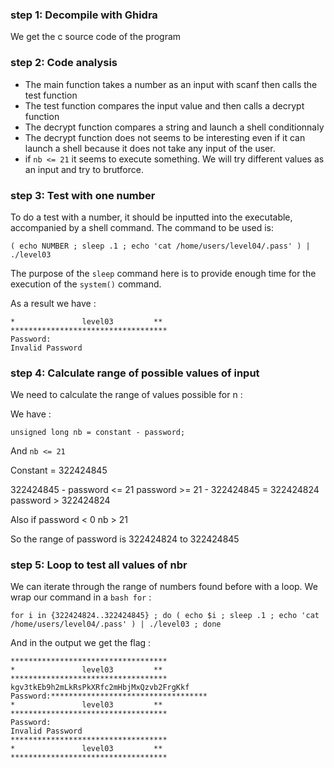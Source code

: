 ### step 1: Decompile with Ghidra

We get the c source code of the program  

### step 2: Code analysis

- The main function takes a number as an input with scanf then calls the test function
- The test function compares the input value and then calls a decrypt function
- The decrypt function compares a string and launch a shell conditionnaly 
- The decrypt function does not seems to be interesting even if it can launch a shell because it does not take any input of the user.
- if `nb <= 21` it seems to execute something. We will try different values as an input and try to brutforce.


### step 3: Test with one number

To do a test with a number, it should be inputted into the executable, accompanied by a shell command. The command to be used is:

```
( echo NUMBER ; sleep .1 ; echo 'cat /home/users/level04/.pass' ) | ./level03
```

The purpose of the `sleep` command here is to provide enough time for the execution of the `system()` command.

As a result we have :

```***********************************
*               level03         **
***********************************
Password:
Invalid Password
```

### step 4: Calculate range of possible values of input

We need to calculate the range of values possible for n :

We have :
```
unsigned long nb = constant - password;
```

And  `nb <= 21`

Constant = 322424845

322424845 - password <= 21
password >= 21 - 322424845 = 322424824
password > 322424824

Also if password < 0  nb > 21

So the range of password is 322424824 to 322424845

### step 5: Loop to test all values of nbr

We can iterate through the range of numbers found before with a loop. We wrap our command in a `bash for` :

```
for i in {322424824..322424845} ; do ( echo $i ; sleep .1 ; echo 'cat /home/users/level04/.pass' ) | ./level03 ; done
```

And in the output we get the flag :
```
***********************************
*               level03         **
***********************************
kgv3tkEb9h2mLkRsPkXRfc2mHbjMxQzvb2FrgKkf
Password:***********************************
*               level03         **
***********************************
Password:
Invalid Password
***********************************
*               level03         **
***********************************
```
